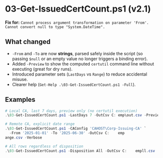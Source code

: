 # 03-Get-IssuedCertCount.ps1 (v2.1)

**Fix for:** `Cannot process argument transformation on parameter 'From'. Cannot convert null to type "System.DateTime".`

## What changed
- `-From` and `-To` are now **strings**, parsed safely inside the script (so passing `$null` or an empty value no longer triggers a binding error).
- Added `-Preview` to show the computed `certutil` command line without executing (great for dry runs).
- Introduced parameter sets (`LastDays` vs `Range`) to reduce accidental misuse.
- Clearer help (`Get-Help .\03-Get-IssuedCertCount.ps1 -Full`).

## Examples
```powershell
# Local CA, last 7 days, preview only (no certutil execution)
.\03-Get-IssuedCertCount.ps1 -LastDays 7 -OutCsv C:	emp\out.csv -Preview -Verbose

# Remote CA, explicit date range
.\03-Get-IssuedCertCount.ps1 -CAConfig 'CAHOST\Corp-Issuing-CA' `
  -From '2025-01-01' -To '2025-06-30' -OutCsv C:	emp
ange.csv -Verbose

# All rows regardless of disposition
.\03-Get-IssuedCertCount.ps1 -Disposition All -OutCsv C:	empll.csv
```
